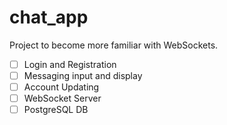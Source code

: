 # chat_app

Project to become more familiar with WebSockets.

 - [ ] Login and Registration
 - [ ] Messaging input and display
 - [ ] Account Updating
 - [ ] WebSocket Server
 - [ ] PostgreSQL DB